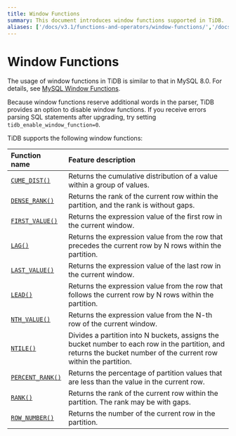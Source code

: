 ```yaml
---
title: Window Functions
summary: This document introduces window functions supported in TiDB.
aliases: ['/docs/v3.1/functions-and-operators/window-functions/','/docs/v3.1/reference/sql/functions-and-operators/window-functions/']
---
```


# Window Functions

The usage of window functions in TiDB is similar to that in MySQL 8.0. For details, see [MySQL Window Functions](https://dev.mysql.com/doc/refman/8.0/en/window-functions.html).

Because window functions reserve additional words in the parser, TiDB provides an option to disable window functions. If you receive errors parsing SQL statements after upgrading, try setting `tidb_enable_window_function=0`.

TiDB supports the following window functions:

| Function name | Feature description |
| :-------------- | :------------------------------------- |
| [`CUME_DIST()`](https://dev.mysql.com/doc/refman/8.0/en/window-function-descriptions.html#function_cume-dist) | Returns the cumulative distribution of a value within a group of values. |
| [`DENSE_RANK()`](https://dev.mysql.com/doc/refman/8.0/en/window-function-descriptions.html#function_dense-rank) | Returns the rank of the current row within the partition, and the rank is without gaps. |
| [`FIRST_VALUE()`](https://dev.mysql.com/doc/refman/8.0/en/window-function-descriptions.html#function_first-value) | Returns the expression value of the first row in the current window. |
| [`LAG()`](https://dev.mysql.com/doc/refman/8.0/en/window-function-descriptions.html#function_lag) | Returns the expression value from the row that precedes the current row by N rows within the partition. |
| [`LAST_VALUE()`](https://dev.mysql.com/doc/refman/8.0/en/window-function-descriptions.html#function_last-value) | Returns the expression value of the last row in the current window. |
| [`LEAD()`](https://dev.mysql.com/doc/refman/8.0/en/window-function-descriptions.html#function_lead) | Returns the expression value from the row that follows the current row by N rows within the partition. |
| [`NTH_VALUE()`](https://dev.mysql.com/doc/refman/8.0/en/window-function-descriptions.html#function_nth-value) | Returns the expression value from the N-th row of the current window. |
| [`NTILE()`](https://dev.mysql.com/doc/refman/8.0/en/window-function-descriptions.html#function_ntile)| Divides a partition into N buckets, assigns the bucket number to each row in the partition, and returns the bucket number of the current row within the partition. |
| [`PERCENT_RANK()`](https://dev.mysql.com/doc/refman/8.0/en/window-function-descriptions.html#function_percent-rank)| Returns the percentage of partition values that are less than the value in the current row. |
| [`RANK()`](https://dev.mysql.com/doc/refman/8.0/en/window-function-descriptions.html#function_rank)| Returns the rank of the current row within the partition. The rank may be with gaps. |
| [`ROW_NUMBER()`](https://dev.mysql.com/doc/refman/8.0/en/window-function-descriptions.html#function_row-number)| Returns the number of the current row in the partition. |